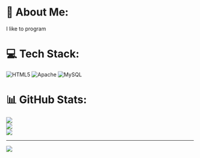 # 💫 About Me:
I like to program


# 💻 Tech Stack:
![HTML5](https://img.shields.io/badge/html5-%23E34F26.svg?style=for-the-badge&logo=html5&logoColor=white) ![Apache](https://img.shields.io/badge/apache-%23D42029.svg?style=for-the-badge&logo=apache&logoColor=white) ![MySQL](https://img.shields.io/badge/mysql-%2300f.svg?style=for-the-badge&logo=mysql&logoColor=white)
# 📊 GitHub Stats:
![](https://github-readme-stats.vercel.app/api?username=GuinhoAntonio-dev&theme=dark&hide_border=false&include_all_commits=false&count_private=false)<br/>
![](https://github-readme-streak-stats.herokuapp.com/?user=GuinhoAntonio-dev&theme=dark&hide_border=false)<br/>
![](https://github-readme-stats.vercel.app/api/top-langs/?username=GuinhoAntonio-dev&theme=dark&hide_border=false&include_all_commits=false&count_private=false&layout=compact)

---
[![](https://visitcount.itsvg.in/api?id=GuinhoAntonio-dev&icon=0&color=0)](https://www.gamerocorporation.com)

<!-- Proudly created with GPRM ( https://gprm.itsvg.in ) -->
